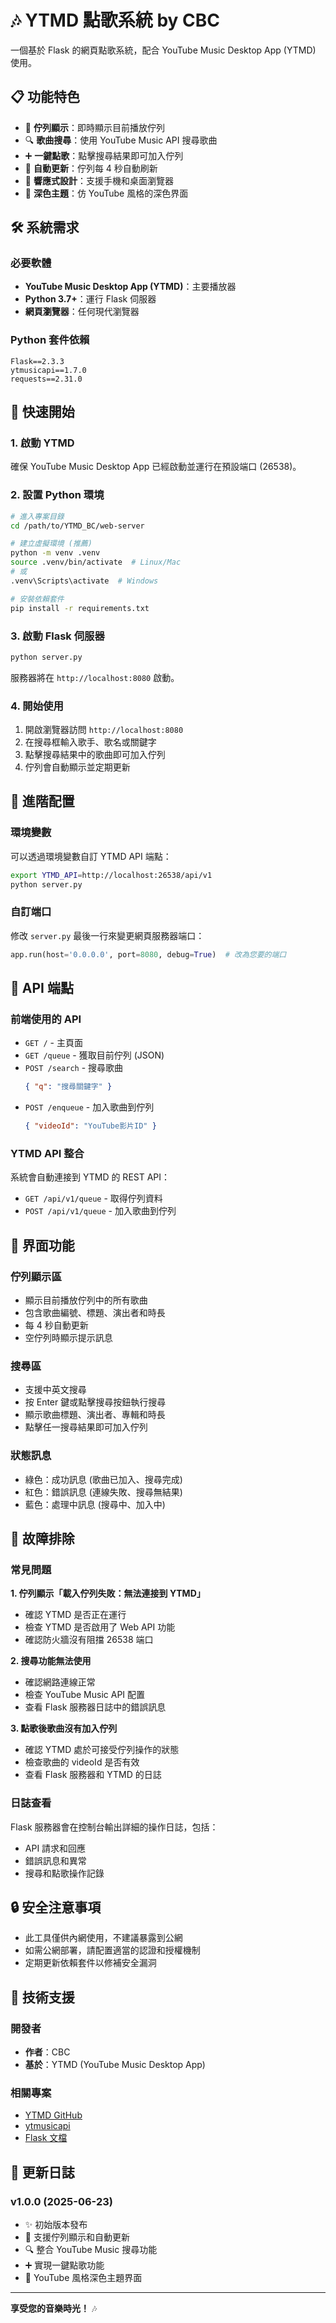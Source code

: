 # 🎶 YTMD 點歌系統 by CBC

一個基於 Flask 的網頁點歌系統，配合 YouTube Music Desktop App (YTMD) 使用。

## 📋 功能特色

- 🎵 **佇列顯示**：即時顯示目前播放佇列
- 🔍 **歌曲搜尋**：使用 YouTube Music API 搜尋歌曲
- ➕ **一鍵點歌**：點擊搜尋結果即可加入佇列
- 🔄 **自動更新**：佇列每 4 秒自動刷新
- 📱 **響應式設計**：支援手機和桌面瀏覽器
- 🌙 **深色主題**：仿 YouTube 風格的深色界面

## 🛠️ 系統需求

### 必要軟體
- **YouTube Music Desktop App (YTMD)**：主要播放器
- **Python 3.7+**：運行 Flask 伺服器
- **網頁瀏覽器**：任何現代瀏覽器

### Python 套件依賴
```
Flask==2.3.3
ytmusicapi==1.7.0
requests==2.31.0
```

## 🚀 快速開始

### 1. 啟動 YTMD
確保 YouTube Music Desktop App 已經啟動並運行在預設端口 (26538)。

### 2. 設置 Python 環境
```bash
# 進入專案目錄
cd /path/to/YTMD_BC/web-server

# 建立虛擬環境 (推薦)
python -m venv .venv
source .venv/bin/activate  # Linux/Mac
# 或
.venv\Scripts\activate  # Windows

# 安裝依賴套件
pip install -r requirements.txt
```

### 3. 啟動 Flask 伺服器
```bash
python server.py
```

服務器將在 `http://localhost:8080` 啟動。

### 4. 開始使用
1. 開啟瀏覽器訪問 `http://localhost:8080`
2. 在搜尋框輸入歌手、歌名或關鍵字
3. 點擊搜尋結果中的歌曲即可加入佇列
4. 佇列會自動顯示並定期更新

## 🔧 進階配置

### 環境變數
可以透過環境變數自訂 YTMD API 端點：
```bash
export YTMD_API=http://localhost:26538/api/v1
python server.py
```

### 自訂端口
修改 `server.py` 最後一行來變更網頁服務器端口：
```python
app.run(host='0.0.0.0', port=8080, debug=True)  # 改為您要的端口
```

## 📡 API 端點

### 前端使用的 API
- `GET /` - 主頁面
- `GET /queue` - 獲取目前佇列 (JSON)
- `POST /search` - 搜尋歌曲
  ```json
  { "q": "搜尋關鍵字" }
  ```
- `POST /enqueue` - 加入歌曲到佇列
  ```json
  { "videoId": "YouTube影片ID" }
  ```

### YTMD API 整合
系統會自動連接到 YTMD 的 REST API：
- `GET /api/v1/queue` - 取得佇列資料
- `POST /api/v1/queue` - 加入歌曲到佇列

## 🎨 界面功能

### 佇列顯示區
- 顯示目前播放佇列中的所有歌曲
- 包含歌曲編號、標題、演出者和時長
- 每 4 秒自動更新
- 空佇列時顯示提示訊息

### 搜尋區
- 支援中英文搜尋
- 按 Enter 鍵或點擊搜尋按鈕執行搜尋
- 顯示歌曲標題、演出者、專輯和時長
- 點擊任一搜尋結果即可加入佇列

### 狀態訊息
- 綠色：成功訊息 (歌曲已加入、搜尋完成)
- 紅色：錯誤訊息 (連線失敗、搜尋無結果)
- 藍色：處理中訊息 (搜尋中、加入中)

## 🐛 故障排除

### 常見問題

**1. 佇列顯示「載入佇列失敗：無法連接到 YTMD」**
- 確認 YTMD 是否正在運行
- 檢查 YTMD 是否啟用了 Web API 功能
- 確認防火牆沒有阻擋 26538 端口

**2. 搜尋功能無法使用**
- 確認網路連線正常
- 檢查 YouTube Music API 配置
- 查看 Flask 服務器日誌中的錯誤訊息

**3. 點歌後歌曲沒有加入佇列**
- 確認 YTMD 處於可接受佇列操作的狀態
- 檢查歌曲的 videoId 是否有效
- 查看 Flask 服務器和 YTMD 的日誌

### 日誌查看
Flask 服務器會在控制台輸出詳細的操作日誌，包括：
- API 請求和回應
- 錯誤訊息和異常
- 搜尋和點歌操作記錄

## 🔒 安全注意事項

- 此工具僅供內網使用，不建議暴露到公網
- 如需公網部署，請配置適當的認證和授權機制
- 定期更新依賴套件以修補安全漏洞

## 🤝 技術支援

### 開發者
- **作者**：CBC
- **基於**：YTMD (YouTube Music Desktop App)

### 相關專案
- [YTMD GitHub](https://github.com/ytmdesktop/ytmdesktop)
- [ytmusicapi](https://github.com/sigma67/ytmusicapi)
- [Flask 文檔](https://flask.palletsprojects.com/)

## 📝 更新日誌

### v1.0.0 (2025-06-23)
- ✨ 初始版本發布
- 🎵 支援佇列顯示和自動更新
- 🔍 整合 YouTube Music 搜尋功能
- ➕ 實現一鍵點歌功能
- 🎨 YouTube 風格深色主題界面

---

**享受您的音樂時光！** 🎶
